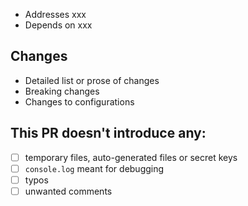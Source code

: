 - Addresses xxx
- Depends on xxx

## Changes

- Detailed list or prose of changes
- Breaking changes
- Changes to configurations

## This PR doesn't introduce any:

- [ ] temporary files, auto-generated files or secret keys
- [ ] `console.log` meant for debugging
- [ ] typos
- [ ] unwanted comments
